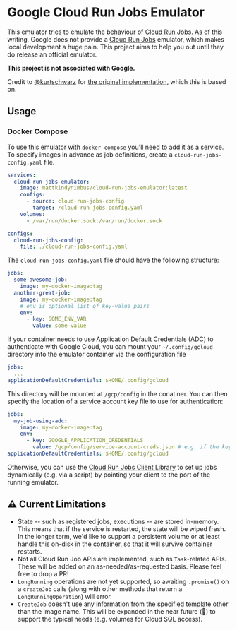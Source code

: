 # Google Cloud Run Jobs Emulator

This emulator tries to emulate the behaviour of [Cloud Run Jobs](https://cloud.google.com/run/docs/create-jobs). As of this writing, Google does not provide a [Cloud Run Jobs](https://cloud.google.com/run/docs/create-jobs) emulator, which makes local development a huge pain. This project aims to help you out until they do release an official emulator.

**This project is not associated with Google.**

Credit to [@kurtschwarz](https://github.com/kurtschwarz) for [the original implementation](https://github.com/kurtschwarz/cloud-run-jobs-emulator), which this is based on.

## Usage

### Docker Compose

To use this emulator with `docker compose` you'll need to add it as a service. To specify images in advance as job definitions, create a `cloud-run-jobs-config.yaml` file.

```yaml
services:
  cloud-run-jobs-emulator:
    image: mattkindynimbus/cloud-run-jobs-emulator:latest
    configs:
      - source: cloud-run-jobs-config
        target: /cloud-run-jobs-config.yaml
    volumes:
      - /var/run/docker.sock:/var/run/docker.sock

configs:
  cloud-run-jobs-config:
    file: ./cloud-run-jobs-config.yaml
```

The `cloud-run-jobs-config.yaml` file should have the following structure:

```yaml
jobs:
  some-awesome-job:
    image: my-docker-image:tag
  another-great-job:
    image: my-docker-image:tag
    # env is optional list of key-value pairs
    env: 
      - key: SOME_ENV_VAR
        value: some-value
```

If your container needs to use Application Default Credentials (ADC) to authenticate with Google Cloud, you can mount your `~/.config/gcloud` directory into the emulator container via the configuration file

```yaml
jobs:
  ...
applicationDefaultCredentials: $HOME/.config/gcloud
```

This directory will be mounted at `/gcp/config` in the conatiner. You can then specify the location of a service account key file to use for authentication:

```yaml
jobs:
  my-job-using-adc:
    image: my-docker-image:tag
    env:
      - key: GOOGLE_APPLICATION_CREDENTIALS
        value: /gcp/config/service-account-creds.json # e.g. if the key file is in ~/.config/gcloud/service-account-creds.json
applicationDefaultCredentials: $HOME/.config/gcloud
```

Otherwise, you can use the [Cloud Run Jobs Client Library](https://cloud.google.com/nodejs/docs/reference/run/latest/run/v2.jobsclient#_google_cloud_run_v2_JobsClient_createJob_member_1_) to set up jobs dynamically (e.g. via a script) by pointing your client to the port of the running emulator.

## :warning: Current Limitations

- State -- such as registered jobs, executions -- are stored in-memory. This means that if the service is restarted, the state will be wiped fresh. In the longer term, we'd like to support a persistent volume or at least handle this on-disk in the container, so that it will survive container restarts.
- Not all Cloud Run Job APIs are implemented, such as `Task`-related APIs. These will be added on an as-needed/as-requested basis. Please feel free to drop a PR!
- `LongRunning` operations are not yet supported, so awaiting `.promise()` on a `createJob` calls (along with other methods that return a `LongRunningOperation`) will error.
- `CreateJob` doesn't use any information from the specified template other than the image name. This will be expanded in the near future (🤞) to support the typical needs (e.g. volumes for Cloud SQL access).
